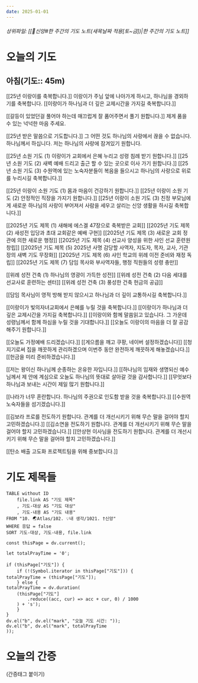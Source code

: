 ```yaml
---
date: 2025-01-01
---
```

###### 상위파일: [[🧭신앙#한 주간의 기도 노트(새목날짜 적용[토~금])|한 주간의 기도 노트]]
# 오늘의 기도
## 아침(기도:: 45m)
[[25년 이랑이를 축복합니다.]]
이랑이가 주님 앞에 나아가게 하시고, 하나님을 경외하기를 축복합니다.
[[이랑이가 하나님과 더 깊은 교제시간을 가지길 축복합니다.]]

[[갈등이 있었던걸 풀어야 하는데 매끄럽게 잘 품어주면서 풀기 원합니다.]]
제게 품을 수 있는 넉넉한 마음 주세요.

[[25년 받은 말씀으로 기도합니다.]]
그 어떤 것도 하나님의 사랑에서 끊을 수 없습니다. 하나님께서 하십니다. 저는 하나님의 사랑에 잠겨있기 원합니다.

[[25년 소원 기도 (1) 이랑이가 교회에서 은혜 누리고 성령 침례 받기 원합니다.]]
[[25년 소원 기도 (2) 새벽 예배 드리고 출근 할 수 있는 곳으로 이사 가기 원합니다.]]
[[25년 소원 기도 (3) 수원역에 있는 노숙자분들이 복음을 들으시고 하나님의 사랑으로 위로를 누리시길 축복합니다.]]

[[25년 이랑이 소원 기도 (1) 몸과 마음이 건강하기 원합니다.]]
[[25년 이랑이 소원 기도 (2) 안정적인 직장을 가지기 원합니다.]]
[[25년 이랑이 소원 기도 (3) 친정 부모님에게 새로운 하나님의 사랑이 부어져서 사람을 세우고 살리는 신앙 생활을 하시길 축복합니다.]]

[[2025년 기도 제목 (1) 새해에 에스겔 47장으로 축복받은 교회]]
[[2025년 기도 제목 (2) 새성전 입당과 초대 교회같은 예배 구현]]
[[2025년 기도 제목 (3) 새로운 교회 정관에 의한 새로운 행정]]
[[2025년 기도 제목 (4) 선교사 양성을 위한 샤인 선교 훈련원 창립]]
[[2025년 기도 제목 (5) 2025년 사명 감당할 사역자, 지도자, 목자, 교사, 기관장의 새벽 기도 무장화]]
[[2025년 기도 제목 (6) 샤인 학교의 위례 이전 준비와 재정 독립]]
[[2025년 기도 제목 (7) 담임 목사와 부사역자들, 행정 직원들의 성령 충만]]

[[위례 성전 건축 (1) 하나님의 영광이 가득한 성전]]
[[위례 성전 건축 (2) 다음 세대를 선교사로 훈련하는 센터]]
[[위례 성전 건축 (3) 풍성한 건축 헌금의 공급]]

[[담임 목사님이 영적 방해 받지 않으시고 하나님과 더 깊이 교통하시길 축복합니다.]]

[[이랑이가 빛의자녀교회에서 은혜를 누릴 것을 축복합니다.]]
[[이랑이가 하나님과 더 깊은 교제시간을 가지길 축복합니다.]]
[[이랑이와 함께 말씀읽고 있습니다. 그 가운데 성령님께서 함께 하심을 누릴 것을 기대합니다.]]
[[오늘도 이랑이의 마음을 더 잘 공감해주기 원합니다.]]

[[오늘도 가정예배 드리겠습니다.]]
[[게으름을 깨고 쿠팡, 네이버 설정하겠습니다]]
[[청지기로써 집을 깨끗하게 관리하겠으며 이번주 동안 완전하게 깨끗하게 해놓겠습니다.]]
[[헌금을 미리 준비하겠습니다.]]

[[저는 왕이신 하나님께 순종하는 온유한 자입니다.]]
[[하나님의 임재와 생명되신 예수님께서 제 안에 계심으로 오늘도 하나님의 뜻대로 살아갈 것을 감사합니다.]]
[[무엇보다 하나님과 보내는 시간이 제일 많기 원합니다.]]

[[나라가 너무 혼란합니다. 하나님의 주권으로 인도함 받을 것을 축복합니다.]]
[[수원역 노숙자들을 섬기겠습니다.]]

[[김보라 프로를 전도하기 원합니다. 관계를 더 개선시키기 위해 무슨 말을 걸어야 할지 고민하겠습니다.]]
[[김소연을 전도하기 원합니다. 관계를 더 개선시키기 위해 무슨 말을 걸어야 할지 고민하겠습니다.]]
[[안상현 이사님을 전도하기 원합니다. 관계를 더 개선시키기 위해 무슨 말을 걸어야 할지 고민하겠습니다.]]

[[탄소 배출 고도화 프로젝트팀을 위해 중보합니다.]]


# 기도 제목들
```dataview
TABLE without ID
	file.link AS "기도 제목"
	, 기도-대상 AS "기도 대상"
	, 기도-내용 AS "기도 내용"
FROM "10. 🌏Atlas/102. 💡내 생각/1021. †신앙"
WHERE 응답 = false
SORT 기도-대상, 기도-내용, file.link
```

```dataviewjs
const thisPage = dv.current();

let totalPrayTime = '0';

if (thisPage["기도"]) {
	if (!(Symbol.iterator in thisPage["기도"])) {
totalPrayTime = (thisPage["기도"]);
	} else {
totalPrayTime = dv.duration(
	(thisPage["기도"]
		.reduce((acc, cur) => acc + cur, 0) / 1000
	) + 's');
	}
}
dv.el("b", dv.el("mark", "오늘 기도 시간: "));
dv.el("b", dv.el("mark", totalPrayTime
));
```




# 오늘의 간증
(간증태그 붙이기)